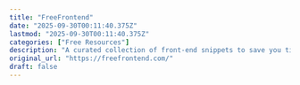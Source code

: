 ```yaml
---
title: "FreeFrontend"
date: "2025-09-30T00:11:40.375Z"
lastmod: "2025-09-30T00:11:40.375Z"
categories: ["Free Resources"]
description: "A curated collection of front-end snippets to save you time. No fluff — just practical code."
original_url: "https://freefrontend.com/"
draft: false
---
```

